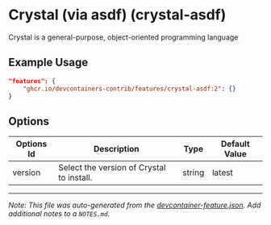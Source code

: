 

# Crystal (via asdf) (crystal-asdf)

Crystal is a general-purpose, object-oriented programming language

## Example Usage

```json
"features": {
    "ghcr.io/devcontainers-contrib/features/crystal-asdf:2": {}
}
```

## Options

| Options Id | Description | Type | Default Value |
|-----|-----|-----|-----|
| version | Select the version of Crystal to install. | string | latest |



---

_Note: This file was auto-generated from the [devcontainer-feature.json](https://github.com/devcontainers-contrib/features/blob/main/src/crystal-asdf/devcontainer-feature.json).  Add additional notes to a `NOTES.md`._
